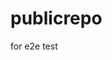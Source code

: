 # publicrepo
for e2e test

































































































































































































































































































































































































































































































































































































































































































































































































































































































































































































































































































































































































































































































































































































































































































































































































































































































































































































































































































































































































































































































































































































































































































































































































































































































































































































































































































































































































































































































































































































































































































































































































































































































































































































































































































































































































































































































































































































































































































































































































































































































































































































































































































































































































































































































































































































































































































































































































































